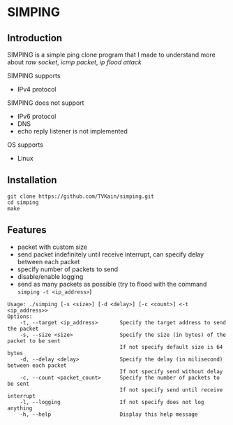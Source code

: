# SIMPING 

## Introduction
SIMPING is a simple ping clone program that I made to understand more about *raw socket*, *icmp packet*, *ip flood attack* 

SIMPING supports
- IPv4 protocol

SIMPING does not support 
- IPv6 protocol
- DNS 
- echo reply listener is not implemented 

OS supports 
- Linux

## Installation 
```
git clone https://github.com/TVKain/simping.git
cd simping
make 
```

## Features
- packet with custom size 
- send packet indefinitely until receive interrupt, can specify delay between each packet 
- specify number of packets to send 
- disable/enable logging 
- send as many packets as possible (try to flood with the command `simping -t <ip_address>`) 

```
Usage: ./simping [-s <size>] [-d <delay>] [-c <count>] <-t <ip_address>>
Options:
    -t, --target <ip_address>       Specify the target address to send the packet
    -s, --size <size>               Specify the size (in bytes) of the packet to be sent
                                    If not specify default size is 64 bytes
    -d, --delay <delay>             Specify the delay (in milisecond) between each packet
                                    If not specify send without delay
    -c, --count <packet_count>      Specify the number of packets to be sent
                                    If not specify send until receive interrupt
    -l, --logging                   If not specify does not log anything
    -h, --help                      Display this help message
```

